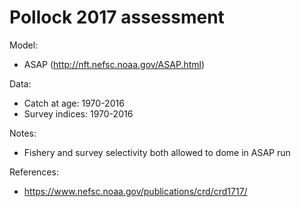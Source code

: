 # Pollock 2017 assessment

Model:
* ASAP (http://nft.nefsc.noaa.gov/ASAP.html)

Data:
* Catch at age: 1970-2016
* Survey indices: 1970-2016

Notes:
* Fishery and survey selectivity both allowed to dome in ASAP run

References:
* https://www.nefsc.noaa.gov/publications/crd/crd1717/


